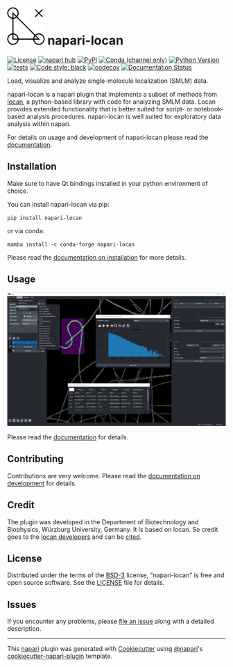 ![logo](./docs/_static/logo.png) napari-locan
==================================================

[![License](https://img.shields.io/github/license/super-resolution/napari-locan)](https://github.com/super-resolution/napari-locan/blob/main/LICENSE.md)
[![napari hub](https://img.shields.io/endpoint?url=https://api.napari-hub.org/shields/napari-locan)](https://napari-hub.org/plugins/napari-locan)
[![PyPI](https://img.shields.io/pypi/v/napari-locan.svg?color=green)](https://pypi.org/project/napari-locan)
[![Conda (channel only)](https://img.shields.io/conda/vn/conda-forge/napari-locan)](https://anaconda.org/conda-forge/napari-locan)
[![Python Version](https://img.shields.io/pypi/pyversions/napari-locan.svg?color=green)](https://python.org)
[![tests](https://github.com/super-resolution/napari-locan/workflows/tests/badge.svg)](https://github.com/super-resolution/napari-locan/actions)
[![Code style: black](https://img.shields.io/badge/code%20style-black-000000.svg)](https://github.com/psf/black)
[![codecov](https://codecov.io/gh/super-resolution/napari-locan/branch/main/graph/badge.svg)](https://codecov.io/gh/super-resolution/napari-locan)
[![Documentation Status](https://readthedocs.org/projects/napari-locan/badge/?version=latest)](https://napari-locan.readthedocs.io/en/latest/?badge=latest)

Load, visualize and analyze single-molecule localization (SMLM) data.

napari-locan is a napari plugin that implements a subset of methods from [locan],
a python-based library with code for analyzing SMLM data.
Locan provides extended functionality that is better suited for script- or
notebook-based analysis procedures.
napari-locan is well suited for exploratory data analysis within napari.

For details on usage and development of napari-locan please read the [documentation].

## Installation

Make sure to have Qt bindings installed in your python environment of choice.

You can install napari-locan via pip:

    pip install napari-locan

or via conda:

    mamba install -c conda-forge napari-locan

Please read the [documentation on installation] for more details.

## Usage

![](https://github.com/super-resolution/napari-locan/raw/main/docs/resources/screenshot_0.png?raw=true)

Please read the [documentation] for details.

## Contributing

Contributions are very welcome.
Please read the [documentation on development] for details.

## Credit

The plugin was developed in the Department of Biotechnology and Biophysics,
Würzburg University, Germany.
It is based on locan. So credit goes to the [locan developers]
and can be [cited](https://github.com/super-resolution/napari-locan/CITATION.cff).

## License

Distributed under the terms of the
[BSD-3](http://opensource.org/licenses/BSD-3-Clause)
license, "napari-locan" is free and open source software.
See the [LICENSE](https://github.com/super-resolution/napari-locan/LICENSE.md) file for details.

## Issues

If you encounter any problems, please [file an issue] along with a detailed description.

----------------------------------

This [napari] plugin was generated with [Cookiecutter] using [@napari]'s [cookiecutter-napari-plugin] template.

[napari]: https://github.com/napari/napari
[Cookiecutter]: https://github.com/audreyr/cookiecutter
[@napari]: https://github.com/napari
[cookiecutter-napari-plugin]: https://github.com/napari/cookiecutter-napari-plugin

[locan]: https://github.com/super-resolution/locan
[locan developers]: https://github.com/super-resolution/locan

[documentation]: https://napari-locan.readthedocs.io
[documentation on installation]: https://napari-locan.readthedocs.io/en/latest/source/installation.html
[documentation on development]: https://napari-locan.readthedocs.io/en/latest/source/development.html
[file an issue]: https://github.com/super-resolution/napari-locan/issues
